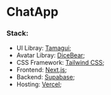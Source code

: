 # ChatApp
### Stack:
- UI Libray: [Tamagui](https://tamagui.dev/);
- Avatar Libray: [DiceBear](https://dicebear.com/);
- CSS Framework: [Tailwind CSS](https://tailwindcss.com/);
- Frontend: [Next.js](https://nextjs.org/);
- Backend: [Supabase](https://tamagui.dev/);
- Hosting: [Vercel](https://vercel.com/);

